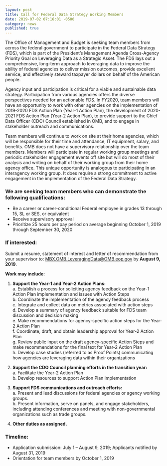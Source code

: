 ```yaml
---
layout: post
title: Call for Federal Data Strategy Working Members
date: 2019-07-02 07:16:01 -0500
category: news
published: true
---
```


The Office of Management and Budget is seeking team members from across the federal government to participate in the Federal Data Strategy (FDS), which is part of the President’s Management Agenda Cross-Agency Priority Goal on Leveraging Data as a Strategic Asset. The FDS lays out a comprehensive, long-term approach to leveraging data to improve the ability of federal agencies to deliver mission outcomes, provide excellent service, and effectively steward taxpayer dollars on behalf of the American people.

Agency input and participation is critical for a viable and sustainable data strategy. Participation from various agencies offers the diverse perspectives needed for an actionable FDS. In FY2020, team members will have an opportunity to work with other agencies on the implementation of 2019-2020 FDS Action Plan (Year-1 Action Plan), the development of 2020-2021 FDS Action Plan (Year-2 Action Plan), to provide support to the Chief Data Officer (CDO) Council established in OMB, and to engage in stakeholder outreach and communications.

Team members will continue to work on site at their home agencies, which will be responsible for their time and attendance, IT equipment, salary, and benefits. OMB does not have a supervisory relationship over the team members. Members will participate in regular working group meetings and periodic stakeholder engagement events off site but will do most of their analysis and writing on behalf of their working group from their home agency office. This unique opportunity is analogous to participating in an interagency working group. It does require a strong commitment to active engagement in the implementation of the Federal Data Strategy.

### **We are seeking team members who can demonstrate the following qualifications:**
* Be a career or career-conditional Federal employee in grades 13 through 15, SL or SES, or equivalent
* Receive supervisory approval
* Prioritize 25 hours per pay period on average beginning October 1, 2019 through September 30, 2020

### **If interested:**

Submit a resume, statement of interest and letter of recommendation from your supervisor to: [MBX.OMB.LeveragingData@OMB.eop.gov](mailto:MBX.OMB.LeveragingData@OMB.eop.gov) by **August 9, 2019**.

**Work may include:**

1. **Support the Year-1 and Year-2 Action Plans:**  
    a. Establish a process for soliciting agency feedback on the Year-1 Action Plan implementation and issues with Action Steps  
	  b. Coordinate the implementation of the agency feedback process  
  	c. Integrate and collect data on metrics associated with action steps  
	  d. Develop a summary of agency feedback suitable for FDS team discussion and decision making  
	  e. Make recommendations for agency-specific action steps for the Year-2 Action Plan  
	  f. Coordinate, draft, and obtain leadership approval for Year-2 Action Plan  
	  g. Review public input on the draft agency-specific Action Steps and make recommendations for the final text for Year-2 Action Plan  
	  h. Develop case studies (referred to as Proof Points) communicating how agencies are leveraging data within their organizations  

2. **Support the CDO Council planning efforts in the transition year:**  
	  a. Facilitate the Year-2 Action Plan  
	  b. Develop resources to support Action Plan implementation  

3. **Support FDS communications and outreach efforts:**  
	a. Present and lead discussions for federal agencies or agency working groups.  
	b. Present information, serve on panels, and engage stakeholders, including attending conferences and meeting with non-governmental organizations such as trade groups.  

4. **Other duties as assigned.**

### Timeline:
* Application submission: July 1 – August 9, 2019; Applicants notified by August 31, 2019
* Orientation for team members by October 1, 2019


